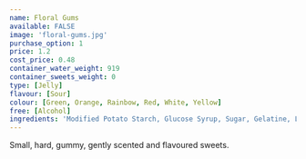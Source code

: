 ```yaml
---
name: Floral Gums
available: FALSE
image: 'floral-gums.jpg'
purchase_option: 1
price: 1.2
cost_price: 0.48
container_water_weight: 919
container_sweets_weight: 0
type: [Jelly]
flavour: [Sour]
colour: [Green, Orange, Rainbow, Red, White, Yellow]
free: [Alcohol]
ingredients: 'Modified Potato Starch, Glucose Syrup, Sugar, Gelatine, Lactic Acid, Vegetable Oil, Glazing Agents (Carnauba Wax, Beeswax). Colours: Anthocyanins, Paprika Extract, Curcumin'
---
```

Small, hard, gummy, gently scented and flavoured sweets.